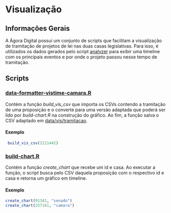 # Visualização 

## Informações Gerais

A Ágora Digital possui um conjunto de scripts que facilitam a visualização de tramitação
de projetos de lei nas duas casas legislativas. Para isso, é utilizados os dados gerados
pelo script [analyzer](../R/analyzers/analyzer.R) para exibir uma timeline com os principais
eventos e por onde o projeto passou nesse tempo de tramitação.

## Scripts
### [data-formatter-vistime-camara.R](./formatter/data-formatter-vistime-camara.R)

Contém a função *build_vis_csv* que importa os CSVs contendo a tramitação de uma proposição
e o converte para uma versão adaptada que poderá ser lido por *build-chart.R* na construção 
do gráfico. Ao fim, a função salva o CSV adaptado em [data/vis/tramitacao](/data/vis/tramitacao).

#### Exemplo
```R
 build_vis_csv(2121442)
 ```
 
### [build-chart.R](./visualizer/build-chart.R)

Contém a função *create_chart* que recebe um id e casa. Ao executar a função, o script
busca pelo CSV daquela proposição com o respectivo id e casa e retorna um gráfico em timeline.

#### Exemplo

```R
create_chart(91341, "senado")
create_chart(257161, "camara")
```
